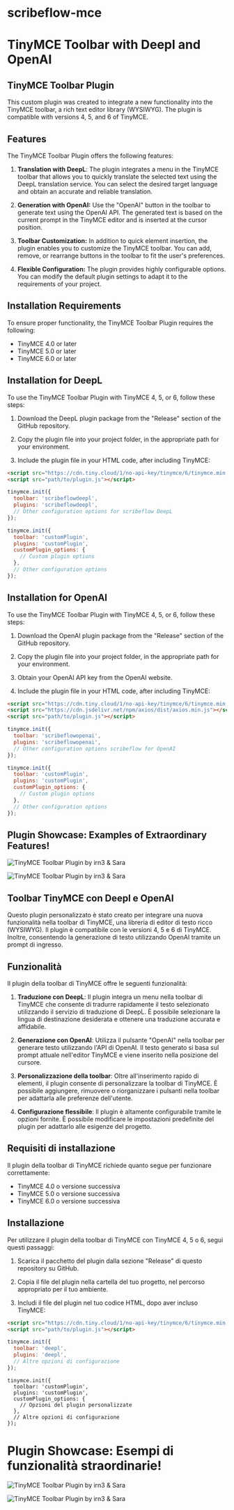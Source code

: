 # scribeflow-mce
# TinyMCE Toolbar with Deepl and OpenAI
## TinyMCE Toolbar Plugin

This custom plugin was created to integrate a new functionality into the TinyMCE toolbar, a rich text editor library (WYSIWYG). The plugin is compatible with versions 4, 5, and 6 of TinyMCE.

## Features

The TinyMCE Toolbar Plugin offers the following features:

1. **Translation with DeepL**: The plugin integrates a menu in the TinyMCE toolbar that allows you to quickly translate the selected text using the DeepL translation service. You can select the desired target language and obtain an accurate and reliable translation.

2. **Generation with OpenAI:** Use the "OpenAI" button in the toolbar to generate text using the OpenAI API. The generated text is based on the current prompt in the TinyMCE editor and is inserted at the cursor position.

3. **Toolbar Customization:** In addition to quick element insertion, the plugin enables you to customize the TinyMCE toolbar. You can add, remove, or rearrange buttons in the toolbar to fit the user's preferences.

4. **Flexible Configuration:** The plugin provides highly configurable options. You can modify the default plugin settings to adapt it to the requirements of your project.

## Installation Requirements

To ensure proper functionality, the TinyMCE Toolbar Plugin requires the following:

- TinyMCE 4.0 or later
- TinyMCE 5.0 or later
- TinyMCE 6.0 or later

## Installation for DeepL

To use the TinyMCE Toolbar Plugin with TinyMCE 4, 5, or 6, follow these steps:

1. Download the DeepL plugin package from the "Release" section of the GitHub repository.

2. Copy the plugin file into your project folder, in the appropriate path for your environment.

3. Include the plugin file in your HTML code, after including TinyMCE:

```html
<script src="https://cdn.tiny.cloud/1/no-api-key/tinymce/6/tinymce.min.js" referrerpolicy="origin"></script>
<script src="path/to/plugin.js"></script>
```

```javascript
tinymce.init({
  toolbar: 'scribeflowdeepl',
  plugins: 'scribeflowdeepl',
  // Other configuration options for scribeflow DeepL
});
```

```javascript
tinymce.init({
  toolbar: 'customPlugin',
  plugins: 'customPlugin',
  customPlugin_options: {
    // Custom plugin options
  },
  // Other configuration options
});
```

## Installation for OpenAI

To use the TinyMCE Toolbar Plugin with TinyMCE 4, 5, or 6, follow these steps:

1. Download the OpenAI plugin package from the "Release" section of the GitHub repository.

2. Copy the plugin file into your project folder, in the appropriate path for your environment.

3. Obtain your OpenAI API key from the OpenAI website. 

4. Include the plugin file in your HTML code, after including TinyMCE:

```html
<script src="https://cdn.tiny.cloud/1/no-api-key/tinymce/6/tinymce.min.js" referrerpolicy="origin"></script>
<script src="https://cdn.jsdelivr.net/npm/axios/dist/axios.min.js"></script>
<script src="path/to/plugin.js"></script>
```

```javascript
tinymce.init({
  toolbar: 'scribeflowopenai',
  plugins: 'scribeflowopenai',
  // Other configuration options scribeflow for OpenAI
});
```

```javascript
tinymce.init({
  toolbar: 'customPlugin',
  plugins: 'customPlugin',
  customPlugin_options: {
    // Custom plugin options
  },
  // Other configuration options
});
```

## Plugin Showcase: Examples of Extraordinary Features!
![TinyMCE Toolbar Plugin by irn3 & Sara](https://i.imgur.com/6KL9Zhf.png)

![TinyMCE Toolbar Plugin by irn3 & Sara](https://i.imgur.com/nvwult0.png)


## Toolbar TinyMCE con Deepl e OpenAI

Questo plugin personalizzato è stato creato per integrare una nuova funzionalità nella toolbar di TinyMCE, una libreria di editor di testo ricco (WYSIWYG). Il plugin è compatibile con le versioni 4, 5 e 6 di TinyMCE. Inoltre, consentendo la generazione di testo utilizzando OpenAI tramite un prompt di ingresso.

## Funzionalità

Il plugin della toolbar di TinyMCE offre le seguenti funzionalità:

1. **Traduzione con DeepL**: Il plugin integra un menu nella toolbar di TinyMCE che consente di tradurre rapidamente il testo selezionato utilizzando il servizio di traduzione di DeepL. È possibile selezionare la lingua di destinazione desiderata e ottenere una traduzione accurata e affidabile.

2. **Generazione con OpenAI**: Utilizza il pulsante "OpenAI" nella toolbar per generare testo utilizzando l'API di OpenAI. Il testo generato si basa sul prompt attuale nell'editor TinyMCE e viene inserito nella posizione del cursore.

3. **Personalizzazione della toolbar**: Oltre all'inserimento rapido di elementi, il plugin consente di personalizzare la toolbar di TinyMCE. È possibile aggiungere, rimuovere o riorganizzare i pulsanti nella toolbar per adattarla alle preferenze dell'utente.

4. **Configurazione flessibile**: Il plugin è altamente configurabile tramite le opzioni fornite. È possibile modificare le impostazioni predefinite del plugin per adattarlo alle esigenze del progetto.

## Requisiti di installazione

Il plugin della toolbar di TinyMCE richiede quanto segue per funzionare correttamente:

- TinyMCE 4.0 o versione successiva
- TinyMCE 5.0 o versione successiva
- TinyMCE 6.0 o versione successiva

## Installazione

Per utilizzare il plugin della toolbar di TinyMCE con TinyMCE 4, 5 o 6, segui questi passaggi:

1. Scarica il pacchetto del plugin dalla sezione "Release" di questo repository su GitHub.

2. Copia il file del plugin nella cartella del tuo progetto, nel percorso appropriato per il tuo ambiente.

3. Includi il file del plugin nel tuo codice HTML, dopo aver incluso TinyMCE:

```html
<script src="https://cdn.tiny.cloud/1/no-api-key/tinymce/6/tinymce.min.js" referrerpolicy="origin"></script>
<script src="path/to/plugin.js"></script>
```
```javascript
tinymce.init({
  toolbar: 'deepl',
  plugins: 'deepl',
  // Altre opzioni di configurazione
});
```

```
tinymce.init({
  toolbar: 'customPlugin',
  plugins: 'customPlugin',
  customPlugin_options: {
    // Opzioni del plugin personalizzate 
  },
  // Altre opzioni di configurazione
});
```

# Plugin Showcase: Esempi di funzionalità straordinarie!
![TinyMCE Toolbar Plugin by irn3 & Sara](https://i.imgur.com/6KL9Zhf.png)

![TinyMCE Toolbar Plugin by irn3 & Sara](https://i.imgur.com/nvwult0.png)
